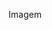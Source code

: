 <!--
background-image

- com a tag style
- somente para estilo
- não é semâmtico e falta significado
-->

<p style="background-image: url('caminho da imagem')">Imagem</p>